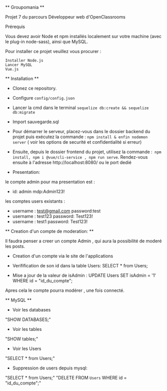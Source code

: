 ** Groupomania **

Projet 7 du parcours Développeur web d'OpenClassrooms

Prérequis

Vous devez avoir Node et npm installés localement sur votre machine (avec le plug-in node-sass), ainsi que MySQL.

Pour installer ce projet veuillez vous procurer :

```
Installer Node.js
Lancer MySQL
Vue.js
```

** Installation **

-   Clonez ce repository.

-   Configure `config/config.json`

-   Lancer la cmd dans le terminal `sequelize db:create && sequelize db:migrate`

-   Import sauvegarde.sql

-   Pour démarrer le serveur, placez-vous dans le dossier backend du projet puis exécutez la commande : `npm install & enfin nodemon server` ( voir les options de securité et confidentialité si erreur)

-   Ensuite, depuis le dossier frontend du projet, utilisez la commande :` npm install, npm i @vue/cli-service , npm run serve`. Rendez-vous ensuite à l'adresse http://localhost:8080/ ou le port dedié

-   Presentation:

le compte admin pour ma presentation est :

-   id: admin
    mdp:Admin123!

les comptes users existants :

-   username : test@gmail.com
    password:test
-   username : test123
    password: Test123!
-   username : test1
    password: Test123!

** Creation d'un compte de moderation: **

Il faudra penser a creer un compte Admin , qui aura la possibilité de moderé les posts.

-   Creation d'un compte via le site de l'applications

-   Verifification de son id dans la table Users: SELECT \* from Users;

-   Mise a jour de la valeur de isAdmin : UPDATE Users SET isAdmin = '1' WHERE id = "id_du_compte";

Apres cela le compte pourra modérer , une fois connecté.

** MySQL **

-   Voir les databases

"SHOW DATABASES;"

-   Voir les tables

"SHOW tables;"

-   Voir les Users

"SELECT \* from Users;"

-   Suppression de users depuis mysql:

"SELECT \* from Users;"
"DELETE FROM `Users` WHERE id = "id_du_compte";"

